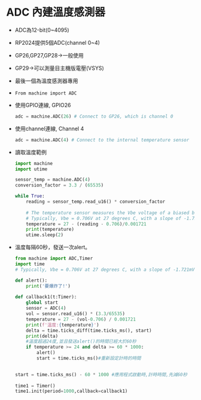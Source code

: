 # ADC 內建溫度感測器

- ADC為12-bit(0~4095)
- RP2024提供5個ADC(channel 0~4)
- GP26,GP27,GP28->一般使用
- GP29->可以測量目主機版電壓(VSYS)
- 最後一個為溫度感測器專用
- `From machine import ADC`

- 使用GPIO連線, GPIO26

    ```python
    adc = machine.ADC(26) # Connect to GP26, which is channel 0
    ```

- 使用channel連線, Channel 4

    ```python
    adc = machine.ADC(4) # Connect to the internal temperature sensor
    ```

- 讀取溫度範例

    ```python
    import machine
    import utime

    sensor_temp = machine.ADC(4)
    conversion_factor = 3.3 / (65535)

    while True:
        reading = sensor_temp.read_u16() * conversion_factor
        
        # The temperature sensor measures the Vbe voltage of a biased bipolar diode, connected to the fifth ADC channel
        # Typically, Vbe = 0.706V at 27 degrees C, with a slope of -1.721mV (0.001721) per degree. 
        temperature = 27 - (reading - 0.706)/0.001721
        print(temperature)
        utime.sleep(2)
    ```

- 溫度每隔60秒，發送一次alert。

    ```python
    from machine import ADC,Timer
    import time
    # Typically, Vbe = 0.706V at 27 degrees C, with a slope of -1.721mV (0.001721) per degree.

    def alert():
        print('要爆炸了!')
        
    def callback1(t:Timer):
        global start
        sensor = ADC(4)    
        vol = sensor.read_u16() * (3.3/65535)
        temperature = 27 - (vol-0.706) / 0.001721
        print(f'溫度:{temperature}')    
        delta = time.ticks_diff(time.ticks_ms(), start)
        print(delta)
        #溫度超過24度,並且發送alert()的時間已經大於60秒
        if temperature >= 24 and delta >= 60 * 1000:        
            alert()
            start = time.ticks_ms()#重新設定計時的時間
            

    start = time.ticks_ms() - 60 * 1000 #應用程式啟動時,計時時間,先減60秒
        
    time1 = Timer()
    time1.init(period=1000,callback=callback1)
    ```
